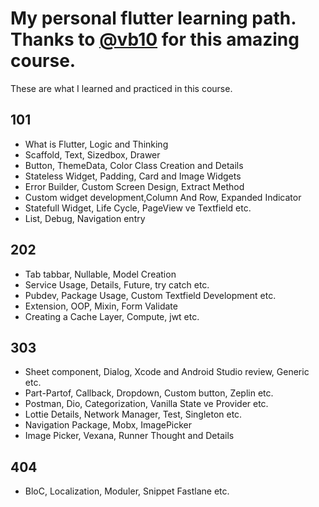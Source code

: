 # My personal flutter learning path. Thanks to [@vb10](https://github.com/VB10) for this amazing course.

These are what I learned and practiced in this course.

## 101

- What is Flutter, Logic and Thinking
- Scaffold, Text, Sizedbox, Drawer
- Button, ThemeData, Color Class Creation and Details
- Stateless Widget, Padding, Card and Image Widgets
- Error Builder, Custom Screen Design, Extract Method
- Custom widget development,Column And Row, Expanded Indicator
- Statefull Widget, Life Cycle, PageView ve Textfield etc.
- List, Debug, Navigation entry

## 202 

- Tab tabbar, Nullable, Model Creation
- Service Usage, Details, Future, try catch etc.
- Pubdev, Package Usage, Custom Textfield Development etc.
- Extension, OOP, Mixin, Form Validate
- Creating a Cache Layer, Compute, jwt etc.

## 303

- Sheet component, Dialog, Xcode and Android Studio review, Generic etc.
- Part-Partof, Callback, Dropdown, Custom button, Zeplin etc.
- Postman, Dio, Categorization, Vanilla State ve Provider etc.
- Lottie Details, Network Manager, Test, Singleton etc.
- Navigation Package, Mobx, ImagePicker
- Image Picker, Vexana, Runner Thought and Details

## 404

- BloC, Localization, Moduler, Snippet Fastlane etc.
